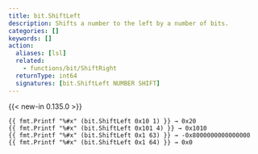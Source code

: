 ```yaml
---
title: bit.ShiftLeft
description: Shifts a number to the left by a number of bits.
categories: []
keywords: []
action:
  aliases: [lsl]
  related:
    - functions/bit/ShiftRight
  returnType: int64
  signatures: [bit.ShiftLeft NUMBER SHIFT]
---
```


{{< new-in 0.135.0 >}}

```go-html-template
{{ fmt.Printf "%#x" (bit.ShiftLeft 0x10 1) }} → 0x20
{{ fmt.Printf "%#x" (bit.ShiftLeft 0x101 4) }} → 0x1010
{{ fmt.Printf "%#x" (bit.ShiftLeft 0x1 63) }} → -0x8000000000000000 
{{ fmt.Printf "%#x" (bit.ShiftLeft 0x1 64) }} → 0x0
```
